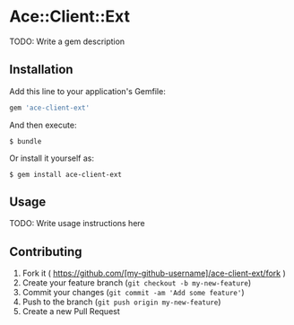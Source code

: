 # Ace::Client::Ext

TODO: Write a gem description

## Installation

Add this line to your application's Gemfile:

```ruby
gem 'ace-client-ext'
```

And then execute:

    $ bundle

Or install it yourself as:

    $ gem install ace-client-ext

## Usage

TODO: Write usage instructions here

## Contributing

1. Fork it ( https://github.com/[my-github-username]/ace-client-ext/fork )
2. Create your feature branch (`git checkout -b my-new-feature`)
3. Commit your changes (`git commit -am 'Add some feature'`)
4. Push to the branch (`git push origin my-new-feature`)
5. Create a new Pull Request
